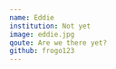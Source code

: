 ```yaml
---
name: Eddie
institution: Not yet
image: eddie.jpg
qoute: Are we there yet?
github: frogo123
---
```


